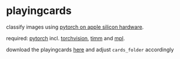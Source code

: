 # playingcards

classify images using [pytorch on apple silicon hardware](https://developer.apple.com/metal/pytorch).

required: [pytorch](https://pytorch.org/) incl. [torchvision](https://pytorch.org/vision), [timm](https://github.com/huggingface/pytorch-image-models) and [mpl](https://matplotlib.org/).

download the playingcards [here](https://github.com/xeaydin/Card-Image-Classification/tree/master/Dataset) and adjust `cards_folder` accordingly
